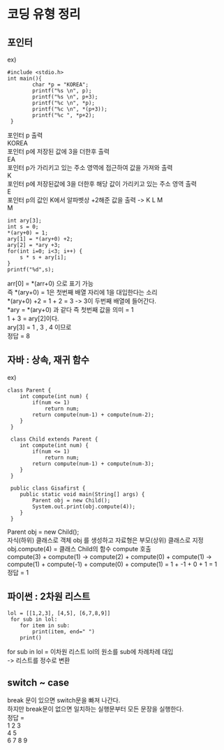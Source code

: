 # 코딩 유형 정리

## 포인터
ex)   
```
#include <stdio.h>
int main(){
        char *p = "KOREA";
        printf("%s \n", p);
        printf("%s \n", p+3);
        printf("%c \n", *p);
        printf("%c \n", *(p+3));
        printf("%c ", *p+2);
 }
```
포인터 p 출력   
KOREA   
포인터 p에 저장된 값에 3을 더한후 출력   
EA   
포인터 p가 가리키고 있는 주소 영역에 접근하여 값을 가져와 출력   
K   
포인터 p에 저장된값에 3을 더한후 해당 값이 가리키고 있는 주소 영역 출력  
E   
포인터 p의 값인 K에서 알파벳상 +2해준 값을 출력 -> K L M   
M    


```
int ary[3];
int s = 0;
*(ary+0) = 1;
ary[1] = *(ary+0) +2;
ary[2] = *ary +3;
for(int i=0; i<3; i++) {
	s * s + ary[i];
}
printf("%d",s);
```
arr[0] = *(arr+0) 으로 표기 가능   
즉 *(ary+0) = 1은 첫번째 배열 자리에 1을 대입한다는 소리   
*(ary+0) +2 = 1 + 2 = 3 -> 3이 두번째 배열에 들어간다.   
*ary = *(ary+0) 과 같다 즉 첫번째 값을 의미 = 1   
1 + 3 = ary[2]이다.   
ary[3] = 1 , 3 , 4 이므로   
정답 = 8   


## 자바 : 상속, 재귀 함수
ex)   
```
class Parent {
    int compute(int num) {
        if(num <= 1) 
            return num;
        return compute(num-1) + compute(num-2);
    }
 }

 class Child extends Parent {
    int compute(int num) {
        if(num <= 1) 
            return num;
        return compute(num-1) + compute(num-3);
    }
 }

 public class Gisafirst {
    public static void main(String[] args) {
        Parent obj = new Child();
        System.out.print(obj.compute(4));
    }
 }
```
Parent obj = new Child();   
자식(하위) 클래스로 객체 obj 를 생성하고 자료형은 부모(상위) 클래스로 지정   
obj.compute(4) = 클래스 Child의 함수 compute 호출    
compute(3) + compute(1) -> compute(2) + compute(0) + compute(1) ->   
compute(1) + compute(-1) + compute(0) + compute(1) = 1 + -1 + 0 + 1 = 1   
정답 = 1   

## 파이썬 : 2차원 리스트
```
lol = [[1,2,3], [4,5], [6,7,8,9]]
 for sub in lol:
    for item in sub:
	    print(item, end=" ")
    print()
```
for sub in lol = 이차원 리스트 lol의 원소를 sub에 차례차례 대입   
-> 리스트를 정수로 변환      

## switch ~ case
break 문이 있으면 switch문을 빠져 나간다.   
하지만 break문이 없으면 일치하는 실행문부터 모든 문장을 실행한다.   
정답 =    
1 2 3   
4 5   
6 7 8 9   


